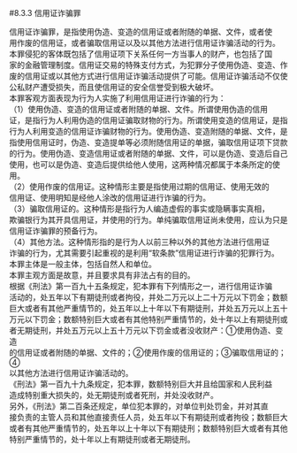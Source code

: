 #8.3.3 信用证诈骗罪
<p>信用证诈骗罪，是指使用伪造、变造的信用证或者附随的单据、文件，或者使<br />
      用作废的信用证，或者骗取信用证以及以其他方法进行信用证诈骗活动的行为。<br />
      本罪侵犯的客体既包括了信用证项下关系任何一方当事人的财产，也包括了国<br />
      家的金融管理制度。信用证交易的特殊支付方式，为犯罪分子使用伪造、变造、作<br />
      废的信用证或以其他方式进行信用证诈骗活动提供了可能。信用证诈骗活动不仅使<br />
      公私财产遭受损失，而且使信用证的安全信誉受到极大破坏。<br />
      本罪客观方面表现为行为人实施了利用信用证进行诈骗的行为：<br />
      （1）使用伪造、变造的信用证或者附随的单据、文件。所谓使用伪造的信用<br />
      证，是指行为人利用伪造的信用证骗取财物的行为。所谓使用变造的信用证，是指<br />
      行为人利用变造的信用证诈骗财物的行为。使用伪造、变造附随的单据、文件，是<br />
      指使用信用证时，伪造、变造提单等必须附随信用证的单据，骗取信用证项下贷款<br />
      的行为。使用伪造、变造信用证或者附随的单据、文件，可以是伪造、变造后自己<br />
      使用，也可以是伪造、变造后提供给他人使用，这两种情况都属于本条所定的使用。<br />
      （2）使用作废的信用证。这种情形主要是指使用过期的信用证、使用无效的<br />
      信用证、使用明知是经他人涂改的信用证进行诈骗的行为。<br />
      （3）骗取信用证的。这种情形是指行为人编造虚假的事实或隐瞒事实真相，<br />
      欺骗银行为其开具信用证，并使用的行为。单纯骗取信用证尚未使用，应认为只是<br />
      信用证诈骗罪的预备行为。<br />
      （4）其他方法。这种情形指的是行为人以前三种以外的其他方法进行信用证<br />
      诈骗的行为，尤其需要引起重视的是利用“软条款”信用证进行诈骗的犯罪行为。<br />
      本罪主体是一般主体，包括自然人和单位。<br />
      本罪主观方面是故意，并且要求具有非法占有的目的。<br />
      根据《刑法》第一百九十五条规定，犯本罪有下列情形之一，进行信用证诈骗<br />
      活动的，处五年以下有期徒刑或者拘役，并处二万元以上二十万元以下罚金；数额<br />
      巨大或者有其他严重情节的，处五年以上十年以下有期徒刑，并处五万元以上五十<br />
      万元以下罚金；数额特别巨大或者有其他特别严重情节的，处十年以上有期徒刑或<br />
      者无期徒刑，并处五万元以上五十万元以下罚金或者没收财产：①使用伪造、变造<br />
      的信用证或者附随的单据、文件的；②使用作废的信用证的；③骗取信用证的；④<br />
      以其他方法进行信用证诈骗活动的。<br />
      《刑法》第一百九十九条规定，犯本罪，数额特别巨大并且给国家和人民利益<br />
      造成特别重大损失的，处无期徒刑或者死刑，并处没收财产。<br />
      另外，《刑法》第二百条还规定，单位犯本罪的，对单位判处罚金，并对其直<br />
      接负责的主管人员和其他直接责任人员，处五年以下有期徒刑或者拘役；数额巨大<br />
      或者有其他严重情节的，处五年以上十年以下有期徒刑；数额特别巨大或者有其他<br />
      特别严重情节的，处十年以上有期徒刑或者无期徒刑。<br />
    </p>